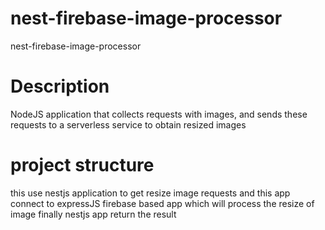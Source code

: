 # nest-firebase-image-processor
nest-firebase-image-processor

# Description

NodeJS application that collects requests with images, and sends these requests to a serverless service to obtain resized images

# project structure

this use nestjs application to get resize image requests and this app connect to expressJS firebase
based app which will process the resize of image finally nestjs app return the result

